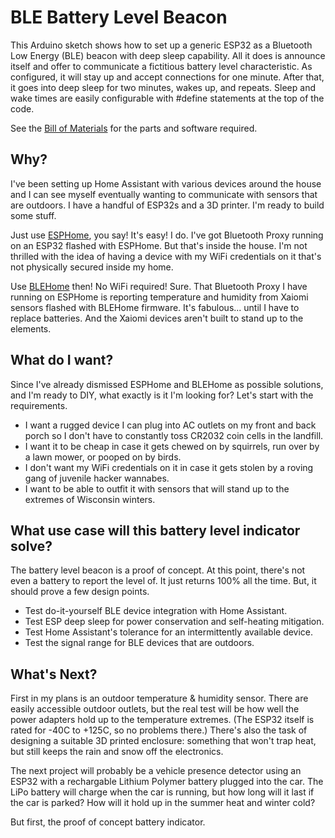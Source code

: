 # BLE Battery Level Beacon
This Arduino sketch shows how to set up a generic ESP32 as a Bluetooth Low Energy (BLE) beacon with deep sleep capability. All it does is announce itself and offer to communicate a fictitious battery level characteristic. As configured, it will stay up and accept connections for one minute. After that, it goes into deep sleep for two minutes, wakes up, and repeats. Sleep and wake times are easily configurable with #define statements at the top of the code.

See the [Bill of Materials](Bill_Of_Materials.txt) for the parts and software required.

## Why?
I've been setting up Home Assistant with various devices around the house and I can see myself eventually wanting to communicate with sensors that are outdoors. I have a handful of ESP32s and a 3D printer. I'm ready to build some stuff.

Just use [ESPHome](esphome.io), you say! It's easy! I do. I've got Bluetooth Proxy running on an ESP32 flashed with ESPHome. But that's inside the house. I'm not thrilled with the idea of having a device with my WiFi credentials on it that's not physically secured inside my home.

Use [BLEHome](https://bthome.io/) then! No WiFi required! Sure. That Bluetooth Proxy I have running on ESPHome is reporting temperature and humidity from Xaiomi sensors flashed with BLEHome firmware. It's fabulous... until I have to replace batteries. And the Xaiomi devices aren't built to stand up to the elements.

## What do I want?
Since I've already dismissed ESPHome and BLEHome as possible solutions, and I'm ready to DIY, what exactly is it I'm looking for? Let's start with the requirements.
* I want a rugged device I can plug into AC outlets on my front and back porch so I don't have to constantly toss CR2032 coin cells in the landfill.
* I want it to be cheap in case it gets chewed on by squirrels, run over by a lawn mower, or pooped on by birds.
* I don't want my WiFi credentials on it in case it gets stolen by a roving gang of juvenile hacker wannabes.
* I want to be able to outfit it with sensors that will stand up to the extremes of Wisconsin winters.

## What use case will this battery level indicator solve?
The battery level beacon is a proof of concept. At this point, there's not even a battery to report the level of. It just returns 100% all the time. But, it should prove a few design points.
* Test do-it-yourself BLE device integration with Home Assistant.
* Test ESP deep sleep for power conservation and self-heating mitigation.
* Test Home Assistant's tolerance for an intermittently available device.
* Test the signal range for BLE devices that are outdoors.

## What's Next?
First in my plans is an outdoor temperature & humidity sensor. There are easily accessible outdoor outlets, but the real test will be how well the power adapters hold up to the temperature extremes. (The ESP32 itself is rated for -40C to +125C, so no problems there.) There's also the task of designing a suitable 3D printed enclosure: something that won't trap heat, but still keeps the rain and snow off the electronics.

The next project will probably be a vehicle presence detector using an ESP32 with a rechargable Lithium Polymer battery plugged into the car. The LiPo battery will charge when the car is running, but how long will it last if the car is parked? How will it hold up in the summer heat and winter cold?

But first, the proof of concept battery indicator.
